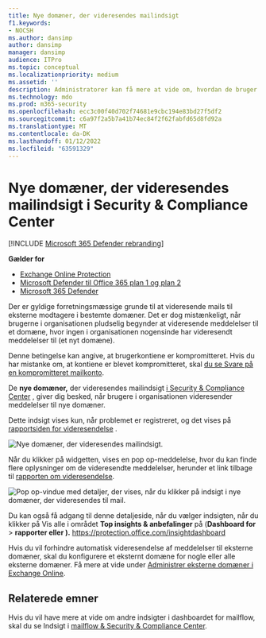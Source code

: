 ```yaml
---
title: Nye domæner, der videresendes mailindsigt
f1.keywords:
- NOCSH
ms.author: dansimp
author: dansimp
manager: dansimp
audience: ITPro
ms.topic: conceptual
ms.localizationpriority: medium
ms.assetid: ''
description: Administratorer kan få mere at vide om, hvordan de bruger mailindsigt om nye domæner i mailflowdashboardet i Security & Compliance Center til at undersøge, hvornår deres brugere videresender meddelelser til eksterne domæner, der aldrig er blevet videresendt til.
ms.technology: mdo
ms.prod: m365-security
ms.openlocfilehash: ecc3c00f40d702f74681e9cbc194e83bd27f5df2
ms.sourcegitcommit: c6a97f2a5b7a41b74ec84f2f62fabfd65d8fd92a
ms.translationtype: MT
ms.contentlocale: da-DK
ms.lasthandoff: 01/12/2022
ms.locfileid: "63591329"
---
```

# <a name="new-domains-being-forwarded-email-insight-in-the-security--compliance-center"></a>Nye domæner, der videresendes mailindsigt i Security & Compliance Center

[!INCLUDE [Microsoft 365 Defender rebranding](../includes/microsoft-defender-for-office.md)]

**Gælder for**
- [Exchange Online Protection](exchange-online-protection-overview.md)
- [Microsoft Defender til Office 365 plan 1 og plan 2](defender-for-office-365.md)
- [Microsoft 365 Defender](../defender/microsoft-365-defender.md)

Der er gyldige forretningsmæssige grunde til at videresende mails til eksterne modtagere i bestemte domæner. Det er dog mistænkeligt, når brugerne i organisationen pludselig begynder at videresende meddelelser til et domæne, hvor ingen i organisationen nogensinde har videresendt meddelelser til (et nyt domæne).

Denne betingelse kan angive, at brugerkontiene er kompromitteret. Hvis du har mistanke om, at kontiene er blevet kompromitteret, skal [du se Svare på en kompromitteret mailkonto](responding-to-a-compromised-email-account.md).

De **nye domæner,** der videresendes mailindsigt [i Security & Compliance Center](https://protection.office.com) , giver dig besked, når brugere i organisationen videresender meddelelser til nye domæner.

Dette indsigt vises kun, når problemet er registreret, og det vises på [rapportsiden for videresendelse](view-mail-flow-reports.md#forwarding-report) .

![Nye domæner, der videresendes mailindsigt.](../../media/mfi-new-domains-being-forwarded.png)

Når du klikker på widgetten, vises en pop op-meddelelse, hvor du kan finde flere oplysninger om de videresendte meddelelser, herunder et link tilbage til [rapporten om videresendelse](view-mail-flow-reports.md#forwarding-report).

![Pop op-vindue med detaljer, der vises, når du klikker på indsigt i nye domæner, der videresendes til mail.](../../media/mfi-new-domains-being-forwarded-details.png)

Du kan også få adgang til denne detaljeside, når du vælger indsigten,  når du klikker på Vis alle i området **Top insights & anbefalinger** på (**Dashboard for** \> **rapporter eller ).** <https://protection.office.com/insightdashboard>

Hvis du vil forhindre automatisk videresendelse af meddelelser til eksterne domæner, skal du konfigurere et eksternt domæne for nogle eller alle eksterne domæner. Få mere at vide under [Administrer eksterne domæner i Exchange Online](/Exchange/mail-flow-best-practices/remote-domains/manage-remote-domains).

## <a name="related-topics"></a>Relaterede emner

Hvis du vil have mere at vide om andre indsigter i dashboardet for mailflow, skal du se Indsigt i [mailflow & Security & Compliance Center](mail-flow-insights-v2.md).